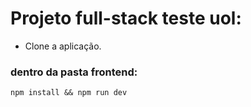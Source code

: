 # Projeto full-stack teste uol:


 - Clone a aplicação.


 ### dentro da pasta frontend:

 
 ```shell
 npm install && npm run dev
 ```

